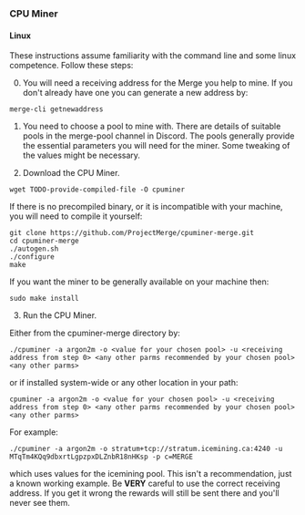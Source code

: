 ### CPU Miner

#### Linux
These instructions assume familiarity with the command line and some linux competence.
Follow these steps:

0. You will need a receiving address for the Merge you help to mine. 
If you don't already have one you can generate a new address by:
```
merge-cli getnewaddress
```

1. You need to choose a pool to mine with. There are details of suitable pools in the merge-pool channel in Discord. 
The pools generally provide the essential parameters you will need for the miner. Some tweaking of the values might be necessary.


2. Download the CPU Miner.
```
wget TODO-provide-compiled-file -O cpuminer
```
If there is no precompiled binary, or it is incompatible with your machine, you will need to compile it yourself:
```
git clone https://github.com/ProjectMerge/cpuminer-merge.git
cd cpuminer-merge
./autogen.sh
./configure
make
```
If you want the miner to be generally available on your machine then:
```
sudo make install
```

3. Run the CPU Miner.

Either from the cpuminer-merge directory by:
```
./cpuminer -a argon2m -o <value for your chosen pool> -u <receiving address from step 0> <any other parms recommended by your chosen pool> <any other parms>
```
or if installed system-wide or any other location in your path:
```
cpuminer -a argon2m -o <value for your chosen pool> -u <receiving address from step 0> <any other parms recommended by your chosen pool> <any other parms>
```
For example:
```
./cpuminer -a argon2m -o stratum+tcp://stratum.icemining.ca:4240 -u MTqTm4KQq9dbxrtLgpzpxDLZnbR18nHKsp -p c=MERGE
```
which uses values for the icemining pool. This isn't a recommendation, just a known working example. 
Be **VERY** careful to use the correct receiving address. If you get it wrong the rewards will still be sent there 
and you'll never see them.


